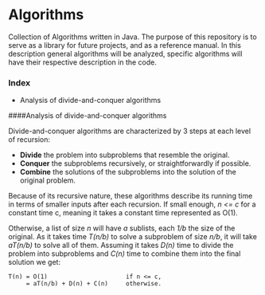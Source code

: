 Algorithms
==========

Collection of Algorithms written in Java.
The purpose of this repository is to serve as a library for future projects, and as a reference manual. In this description general algorithms will be analyzed, specific algorithms will have their respective description in the code.

### Index
* Analysis of divide-and-conquer algorithms

####Analysis of divide-and-conquer algorithms

Divide-and-conquer algorithms are characterized by 3 steps at each level of recursion:
* **Divide** the problem into subproblems that resemble the original.
* **Conquer** the subproblems recursively, or straightforwardly if possible.
* **Combine** the solutions of the subproblems into the solution of the original problem.
 
Because of its recursive nature, these algorithms describe its running time in terms of smaller inputs after each recursion.
If small enough, *n <= c* for a constant time c, meaning it takes a constant time represented as O(1).

Otherwise, a list of size *n* will have *a* sublists, each *1/b* the size of the original. As it takes time *T(n/b)* to solve a
subproblem of size *n/b*, it will take *aT(n/b)* to solve all of them. Assuming it takes *D(n)* time to divide the problem into 
subproblems and *C(n)* time to combine them into the final solution we get:

    T(n) = O(1)                      if n <= c,
         = aT(n/b) + D(n) + C(n)     otherwise.
